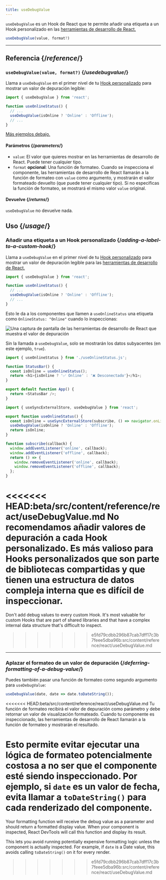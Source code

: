 ```yaml
---
title: useDebugValue
---
```


<Intro>

`useDebugValue` es un Hook de React que te permite añadir una etiqueta a un Hook personalizado en las [herramientas de desarrollo de React.](/learn/react-developer-tools)

```js
useDebugValue(value, format?)
```

</Intro>

<InlineToc />

---

## Referencia {/*reference*/}

### `useDebugValue(value, format?)` {/*usedebugvalue*/}

Llama a `useDebugValue` en el primer nivel de tu [Hook personalizado](/learn/reusing-logic-with-custom-hooks) para mostrar un valor de depuración legible:

```js
import { useDebugValue } from 'react';

function useOnlineStatus() {
  // ...
  useDebugValue(isOnline ? 'Online' : 'Offline');
  // ...
}
```

[Más ejemplos debajo.](#usage)

#### Parámetros {/*parameters*/}

* `value`: El valor que quieres mostrar en las herramientas de desarrollo de React. Puede tener cualquier tipo.
* `format` **opcional**: Una función de formateo. Cuando se inspecciona el componente, las herramientas de desarrollo de React llamarán a la función de formateo con `value` como argumento, y mostrarán el valor formateado devuelto (que puede tener cualquier tipo). Si no especificas la función de formateo, se mostrará el mismo valor `value` original.

#### Devuelve {/*returns*/}

`useDebugValue` no devuelve nada.

## Uso {/*usage*/}

### Añadir una etiqueta a un Hook personalizado {/*adding-a-label-to-a-custom-hook*/}

Llama a `useDebugValue` en el primer nivel de tu [Hook personalizado](/learn/reusing-logic-with-custom-hooks) para mostrar un <CodeStep step={1}>valor de depuración</CodeStep> legible para las [herramientas de desarrollo de React.](/learn/react-developer-tools)

```js [[1, 5, "isOnline ? 'Online' : 'Offline'"]]
import { useDebugValue } from 'react';

function useOnlineStatus() {
  // ...
  useDebugValue(isOnline ? 'Online' : 'Offline');
  // ...
}
```

Esto le da a los componentes que llamen a `useOnlineStatus` una etiqueta como `OnlineStatus: "Online"` cuando lo inspeccionas:

![Una captura de pantalla de las herramientas de desarrollo de React que muestra el valor de depuración](/images/docs/react-devtools-usedebugvalue.png)

Sin la llamada a `useDebugValue`, solo se mostrarán los datos subyacentes (en este ejemplo, `true`).

<Sandpack>

```js
import { useOnlineStatus } from './useOnlineStatus.js';

function StatusBar() {
  const isOnline = useOnlineStatus();
  return <h1>{isOnline ? '✅ Online' : '❌ Desconectado'}</h1>;
}

export default function App() {
  return <StatusBar />;
}
```

```js useOnlineStatus.js active
import { useSyncExternalStore, useDebugValue } from 'react';

export function useOnlineStatus() {
  const isOnline = useSyncExternalStore(subscribe, () => navigator.onLine, () => true);
  useDebugValue(isOnline ? 'Online' : 'Offline');
  return isOnline;
}

function subscribe(callback) {
  window.addEventListener('online', callback);
  window.addEventListener('offline', callback);
  return () => {
    window.removeEventListener('online', callback);
    window.removeEventListener('offline', callback);
  };
}
```

</Sandpack>

<Note>

<<<<<<< HEAD:beta/src/content/reference/react/useDebugValue.md
No recomendamos añadir valores de depuración a cada Hook personalizado. Es más valioso para Hooks personalizados que son parte de bibliotecas compartidas y que tienen una estructura de datos compleja interna que es difícil de inspeccionar.
=======
Don't add debug values to every custom Hook. It's most valuable for custom Hooks that are part of shared libraries and that have a complex internal data structure that's difficult to inspect.
>>>>>>> e5fd79cdbb296b87cab7dff17c3b7feee5dba96b:src/content/reference/react/useDebugValue.md

</Note>

---

### Aplazar el formateo de un valor de depuración {/*deferring-formatting-of-a-debug-value*/}

Puedes también pasar una función de formateo como segundo argumento para `useDebugValue`:

```js [[1, 1, "date", 18], [2, 1, "date.toDateString()"]]
useDebugValue(date, date => date.toDateString());
```

<<<<<<< HEAD:beta/src/content/reference/react/useDebugValue.md
Tu función de formateo recibirá el <CodeStep step={1}>valor de depuración</CodeStep> como parámetro y debe retornar un <CodeStep step={2}>valor de visualización formateado</CodeStep>. Cuando tu componente es inspeccionado, las herramientas de desarrollo de React llamarán a la función de formateo y mostrarán el resultado.

Esto permite evitar ejecutar una lógica de formateo potencialmente costosa a no ser que el componente esté siendo inspeccionado. Por ejemplo, si `date` es un valor de fecha, evita llamar a `toDateString()` para cada renderizado del componente.
=======
Your formatting function will receive the <CodeStep step={1}>debug value</CodeStep> as a parameter and should return a <CodeStep step={2}>formatted display value</CodeStep>. When your component is inspected, React DevTools will call this function and display its result.

This lets you avoid running potentially expensive formatting logic unless the component is actually inspected. For example, if `date` is a Date value, this avoids calling `toDateString()` on it for every render.
>>>>>>> e5fd79cdbb296b87cab7dff17c3b7feee5dba96b:src/content/reference/react/useDebugValue.md

